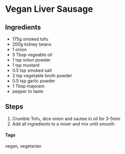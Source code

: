 # Vegan Liver Sausage

## Ingredients

* 175g smoked tofu
* 200g kidney beans
* 1 onion
* 5 Tbsp vegeable oil
* 1 tsp onion powder 
* 1 tsp mustard
* 0.5 tsp smoked salt 
* 2 tsp vegetable broth powder
* 0.5 tsp garlic powder 
* 1 Tbsp majoram
* pepper to taste

## Steps

1. Crumble Tofu, dice onion and sautee in oil for 3-5min
2. Add all ingredients to a mixer and mix until smooth

#### Tags
vegan, vegetarian
